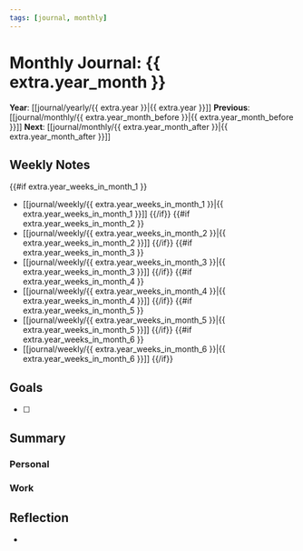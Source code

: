 ```yaml
---
tags: [journal, monthly]
---
```

# Monthly Journal: {{ extra.year_month }}
**Year**: [[journal/yearly/{{ extra.year }}|{{ extra.year }}]]
**Previous**: [[journal/monthly/{{ extra.year_month_before }}|{{ extra.year_month_before }}]]
**Next**: [[journal/monthly/{{ extra.year_month_after }}|{{ extra.year_month_after }}]]

## Weekly Notes
{{#if extra.year_weeks_in_month_1 }}
- [[journal/weekly/{{ extra.year_weeks_in_month_1 }}|{{ extra.year_weeks_in_month_1 }}]]
{{/if}}
{{#if extra.year_weeks_in_month_2 }}
- [[journal/weekly/{{ extra.year_weeks_in_month_2 }}|{{ extra.year_weeks_in_month_2 }}]]
{{/if}}
{{#if extra.year_weeks_in_month_3 }}
- [[journal/weekly/{{ extra.year_weeks_in_month_3 }}|{{ extra.year_weeks_in_month_3 }}]]
{{/if}}
{{#if extra.year_weeks_in_month_4 }}
- [[journal/weekly/{{ extra.year_weeks_in_month_4 }}|{{ extra.year_weeks_in_month_4 }}]]
{{/if}}
{{#if extra.year_weeks_in_month_5 }}
- [[journal/weekly/{{ extra.year_weeks_in_month_5 }}|{{ extra.year_weeks_in_month_5 }}]]
{{/if}}
{{#if extra.year_weeks_in_month_6 }}
- [[journal/weekly/{{ extra.year_weeks_in_month_6 }}|{{ extra.year_weeks_in_month_6 }}]]
{{/if}}

## Goals
- [ ]

## Summary
### Personal

### Work

## Reflection
-
